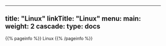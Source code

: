 
---
title: "Linux"
linkTitle: "Linux"
menu:
  main:
    weight: 2
cascade:
  type: docs
---

{{% pageinfo %}}
Linux
{{% /pageinfo %}}





